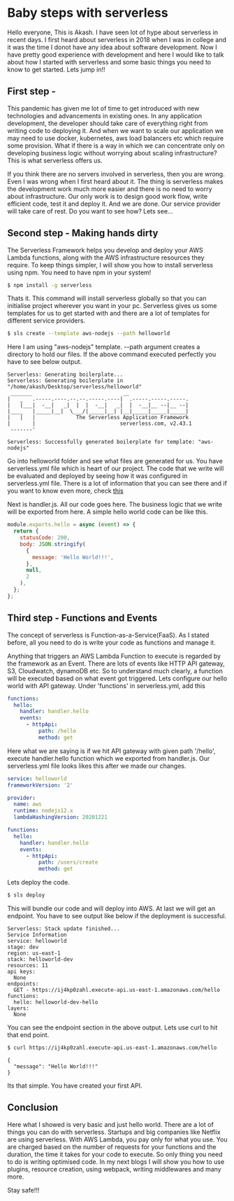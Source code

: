 # Baby steps with serverless

Hello everyone, This is Akash. I have seen lot of hype about serverless in recent days. I first heard about serverless in 2018 when I was in college and it was the time I donot have any idea about software development. Now I have pretty good experience with development and here I would like to talk about how I started with serverless and some basic things you need to know to get started. Lets jump in!!

## First step - 

This pandemic has given me lot of time to get introduced with new technologies and advancements in existing ones. In any application development, the developer should take care of everything right from writing code to deploying it. And when we want to scale our application we may need to use docker, kubernetes, aws load balancers etc which require some provision. What if there is a way in which we can concentrate only on developing business logic without worrying about scaling infrastructure? This is what serverless offers us.

If you think there are no servers involved in serverless, then you are wrong. Even I was wrong when I first heard about it. The thing is serverless makes the development work much more easier and there is no need to worry about infrastructure. Our only work is to design good work flow, write efficient code, test it and deploy it. And we are done. Our service provider will take care of rest. Do you want to see how? Lets see...

## Second step - Making hands dirty

The Serverless Framework helps you develop and deploy your AWS Lambda functions, along with the AWS infrastructure resources they require. To keep things simpler, I will show you how to install serverless using npm. You need to have npm in your system!

```sh
$ npm install -g serverless
```
Thats it. This command will install serverless globally so that you can initialise project wherever you want in your pc. Serverless gives us some templates for us to get started with and there are a lot of templates for different service providers.

```sh
$ sls create --template aws-nodejs --path helloworld
```
Here I am using "aws-nodejs" template. --path argument creates a directory to hold our files. If the above command executed perfectly you have to see below output.

```
Serverless: Generating boilerplate...
Serverless: Generating boilerplate in "/home/akash/Desktop/serverless/helloworld"
 _______                             __
|   _   .-----.----.--.--.-----.----|  .-----.-----.-----.
|   |___|  -__|   _|  |  |  -__|   _|  |  -__|__ --|__ --|
|____   |_____|__|  \___/|_____|__| |__|_____|_____|_____|
|   |   |             The Serverless Application Framework
|       |                           serverless.com, v2.43.1
 -------'

Serverless: Successfully generated boilerplate for template: "aws-nodejs"
```

Go into helloworld folder and see what files are generated for us. You have serverless.yml file which is heart of our project. The code that we write will be evaluated and deployed by seeing how it was configured in serverless.yml file. There is a lot of information that you can see there and if you want to know even more, check [this](https://www.serverless.com/framework/docs/providers/aws/guide/serverless.yml/)

Next is handler.js. All our code goes here. The business logic that we write will be exported from here. A simple hello world code can be like this.

```js
module.exports.hello = async (event) => {
  return {
    statusCode: 200,
    body: JSON.stringify(
      {
        message: 'Hello World!!!',
      },
      null,
      2
    ),
  };
};
```

## Third step - Functions and Events

The concept of serverless is Function-as-a-Service(FaaS). As I stated before, all you need to do is write your code as functions and manage it.

Anything that triggers an AWS Lambda Function to execute is regarded by the framework as an Event. There are lots of events like HTTP API gateway, S3, Cloudwatch, dynamoDB etc. So to understand much clearly, a function will be executed based on what event got triggered. Lets configure our hello world with API gateway. Under 'functions' in serverless.yml, add this

```yaml
functions:
  hello:
    handler: handler.hello
    events:
      - httpApi:
          path: /hello
          method: get
```

Here what we are saying is if we hit API gateway with given path '/hello', execute handler.hello function which we exported from handler.js. Our serverless.yml file looks likes this after we made our changes.

```yaml
service: helloworld
frameworkVersion: '2'

provider:
  name: aws
  runtime: nodejs12.x
  lambdaHashingVersion: 20201221

functions:
  hello:
    handler: handler.hello
    events:
      - httpApi:
          path: /users/create
          method: get
```

Lets deploy the code.

```sh
$ sls deploy
```

This will bundle our code and will deploy into AWS. At last we will get an endpoint. You have to see output like below if the deployment is successful.

```
Serverless: Stack update finished...
Service Information
service: helloworld
stage: dev
region: us-east-1
stack: helloworld-dev
resources: 11
api keys:
  None
endpoints:
  GET - https://ij4kp0zahl.execute-api.us-east-1.amazonaws.com/hello
functions:
  hello: helloworld-dev-hello
layers:
  None
```

You can see the endpoint section in the above output. Lets use curl to hit that end point.

```sh
$ curl https://ij4kp0zahl.execute-api.us-east-1.amazonaws.com/hello
```

```
{
  "message": "Hello World!!!"
}
```

Its that simple. You have created your first API.

## Conclusion

Here what I showed is very basic and just hello world. There are a lot of things you can do with serverless. Startups and  big companies like Netflix are using serverless. With AWS Lambda, you pay only for what you use. You are charged based on the number of requests for your functions and the duration, the time it takes for your code to execute. So only thing you need to do is writing optimised code. In my next blogs I will show you how to use plugins, resource creation, using webpack, writing middlewares and many more.

Stay safe!!!